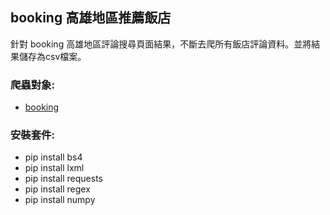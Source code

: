 ## booking 高雄地區推薦飯店

針對 booking 高雄地區評論搜尋頁面結果，不斷去爬所有飯店評論資料。並將結果儲存為csv檔案。

### 爬蟲對象:
-  [booking](https://www.booking.com/reviews/region/kaohsiung.zh-tw.html)

### 安裝套件:

- pip install bs4 
- pip install lxml
- pip install requests 
- pip install regex
- pip install numpy
